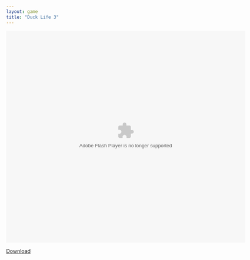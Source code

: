 ```yaml
---
layout: game
title: "Duck Life 3"
---
```


<object width="100" height="100">
    <embed src="ducklife3evolution.swf" flashvars="" base="" quality="high" allowscriptaccess="always" allowfullscreen="true" bgcolor="" wmode="window" width="650" height="575" type="application/x-shockwave-flash" pluginspage="http://www.macromedia.com/go/getflashplayer">
</object>

<br>

<a href="ducklife3evolution.swf" download class="btn btn-secondary">Download</a>